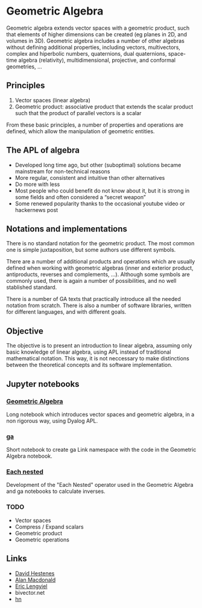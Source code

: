 # Geometric Algebra

Geometric algebra extends vector spaces with a geometric product, such that elements of higher dimensions can be created (eg planes in 2D, and volumes in 3D). Geometric algebra includes a number of other algebras without defining additional properties, including vectors, multivectors, complex and hiperbolic numbers, quaternions, dual quaternions, space-time algebra (relativity), multidimensional, projective, and conformal geometries, …

## Principles

1. Vector spaces (linear algebra)
2. Geometric product: associative product that extends the scalar product such that the product of parallel vectors is a scalar

From these basic principles, a number of properties and operations are defined, which allow the manipulation of geometric entities.

## The APL of algebra

- Developed long time ago, but other (suboptimal) solutions became mainstream for non-technical reasons
- More regular, consistent and intuitive than other alternatives
- Do more with less
- Most people who could benefit do not know about it, but it is strong in some fields and often considered a “secret weapon”
- Some renewed popularity thanks to the occasional youtube video or hackernews post

## Notations and implementations

There is no standard notation for the geometric product. The most common one is simple juxtaposition, but some authors use different symbols.

There are a number of additional products and operations which are usually defined when working with geometric algebras (inner and exterior product, antiproducts, reverses and complements, ...). Although some symbols are commonly used, there is again a number of possibilities, and no well stablished standard.

There is a number of GA texts that practically introduce all the needed notation from scratch. There is also a number of software libraries, written for different languages, and with different goals.

## Objective

The objective is to present an introduction to linear algebra, assuming only basic knowledge of linear algebra, using APL instead of traditional mathematical notation. This way, it is not neccessary to make distinctions between the theoretical concepts and its software implementation.

## Jupyter notebooks

### [Geometric Algebra](Geometric%20Algebra.ipynb)

Long notebook which introduces vector spaces and geometric algebra, in a non rigorous way, using Dyalog APL.

### [ga](ga.ipynb)

Short notebook to create ga Link namespace with the code in the Geometric Algebra notebook.

### [Each nested](https://github.com/yiyus/dyalog-jupyter-notebooks/blob/experiments/Each%20Nested.ipynb)

Development of the "Each Nested" operator used in the Geometric Algebra and ga notebooks to calculate inverses.

### TODO

- Vector spaces
- Compress / Expand scalars
- Geometric product
- Geometric operations

## Links

- [David Hestenes](https://geocalc.clas.asu.edu/html/Intro.html)
- [Alan Macdonald](http://www.faculty.luther.edu/~macdonal/#geometric-algebra)
- [Eric Lengyiel](https://projectivegeometricalgebra.org/)
- bivector.net
- [hn](https://hn.algolia.com/?q=%22geometric%20algebra%22) 
